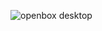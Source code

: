 ![openbox desktop](https://user-images.githubusercontent.com/41928816/126440293-75cd971d-55e6-4205-bb34-38f7ca21bfb1.png)
